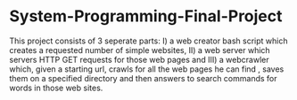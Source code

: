 # System-Programming-Final-Project
This project consists of 3 seperate parts: I) a web creator bash script which creates a requested number of simple websites, II) a web server which servers HTTP GET requests for those web pages and III) a webcrawler which, given a starting url, crawls for all the web pages he can find , saves them on a specified directory and then answers to search commands for words in those web sites.
